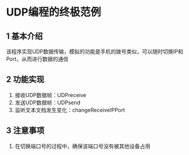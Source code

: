 # UDP编程的终极范例   

## 1 基本介绍   
该程序实现UDP数据传输，模拟的功能是手机的拨号类似，可以随时切换IP和Port，从而进行数据的通信     

## 2 功能实现   
1. 接收UDP数据帧：UDPreceive    
2. 发送UDP数据帧：UDPsend   
3. 监听文本文档发生变化：changeReceiveIPPort   



## 3 注意事项   
1. 在切换端口号的过程中，确保该端口号没有被其他设备占用  